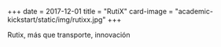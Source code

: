 +++
date = 2017-12-01
title = "RutiX"
card-image = "academic-kickstart/static/img/rutixx.jpg"
+++


Rutix, más que transporte, innovación
